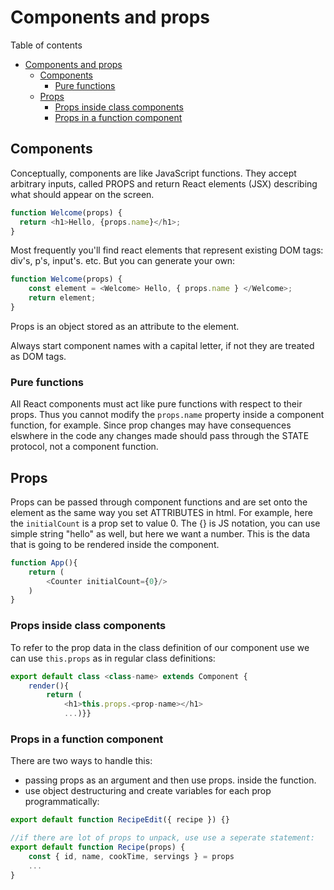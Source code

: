 # Components and props
Table of contents
- [Components and props](#components-and-props)
	- [Components](#components)
		- [Pure functions](#pure-functions)
	- [Props](#props)
		- [Props inside class components](#props-inside-class-components)
		- [Props in a function component](#props-in-a-function-component)

## Components
Conceptually, components are like JavaScript functions. They accept arbitrary inputs, called PROPS and return React elements (JSX) describing what should appear on the screen.
```js
function Welcome(props) {
  return <h1>Hello, {props.name}</h1>;
}
```
Most frequently you'll find react elements that represent existing DOM tags: div's, p's, input's. etc. But you can generate your own: 
```js
function Welcome(props) {
	const element = <Welcome> Hello, { props.name } </Welcome>;
	return element;
}
```
Props is an object stored as an attribute to the element. 

Always start component names with a capital letter, if not they are treated as DOM tags.

### Pure functions
All React components must act like pure functions with respect to their props. Thus you cannot modify the `props.name` property inside a component function, for example. Since prop changes may have consequences elswhere in the code any changes made should pass through the STATE protocol, not a component function.

## Props
Props can be passed through component functions and are set onto the element as
the same way you set ATTRIBUTES in html. For example, here the `initialCount` is a prop set to value 0. The {} is JS notation, you can use simple string "hello" as well, but here we want a number. This is the data that is going to be rendered inside the component. 
```js
function App(){
	return (
		<Counter initialCount={0}/>
	)
}
```
### Props inside class components
To refer to the prop data in the class definition of our component use we can use `this.props` as in regular class definitions:
```js
export default class <class-name> extends Component {
	render(){
		return (
			<h1>this.props.<prop-name></h1>
			...)}}
```
### Props in a function component
There are two ways to handle this:
- passing props as an argument and then use props.<prop-name> inside the function. 
- use object destructuring and create variables for each prop programmatically: 
```js	
export default function RecipeEdit({ recipe }) {}

//if there are lot of props to unpack, use use a seperate statement:
export default function Recipe(props) {
	const { id, name, cookTime, servings } = props
	...
}